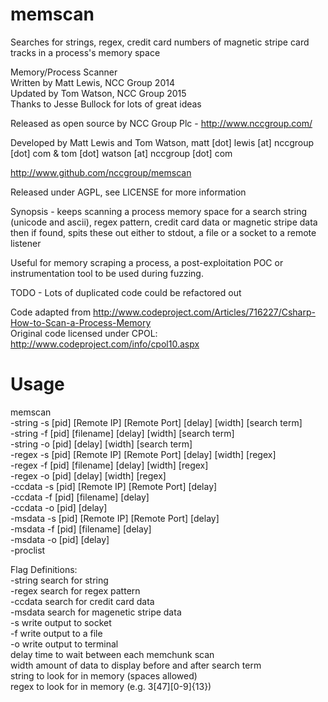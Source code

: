 # memscan
Searches for strings, regex, credit card numbers of magnetic stripe card tracks in a process's memory space  

Memory/Process Scanner  
Written by Matt Lewis, NCC Group 2014  
Updated by Tom Watson, NCC Group 2015  
Thanks to Jesse Bullock for lots of great ideas  

Released as open source by NCC Group Plc - http://www.nccgroup.com/

Developed by Matt Lewis and Tom Watson, matt [dot] lewis [at] nccgroup [dot] com & tom [dot] watson [at] nccgroup [dot] com

http://www.github.com/nccgroup/memscan

Released under AGPL, see LICENSE for more information

Synopsis - keeps scanning a process memory space for a search string (unicode and ascii), regex pattern, credit card data or magnetic stripe data then if found, spits these out either to stdout, a file or a socket to a remote listener

Useful for memory scraping a process, a post-exploitation POC or instrumentation tool to be used during fuzzing.  

TODO - Lots of duplicated code could be refactored out  

Code adapted from http://www.codeproject.com/Articles/716227/Csharp-How-to-Scan-a-Process-Memory  
Original code licensed under CPOL: http://www.codeproject.com/info/cpol10.aspx  

# Usage

memscan  
    -string -s [pid] [Remote IP] [Remote Port] [delay] [width] [search term]    
    -string -f [pid] [filename] [delay] [width] [search term]  
    -string -o [pid] [delay] [width] [search term]  
    -regex -s [pid] [Remote IP] [Remote Port] [delay] [width] [regex]  
    -regex -f [pid] [filename] [delay] [width] [regex]  
    -regex -o [pid] [delay] [width] [regex]  
    -ccdata -s [pid] [Remote IP] [Remote Port] [delay]  
    -ccdata -f [pid] [filename] [delay]  
    -ccdata -o [pid] [delay]  
    -msdata -s [pid] [Remote IP] [Remote Port] [delay]  
    -msdata -f [pid] [filename] [delay]  
    -msdata -o [pid] [delay]  
    -proclist

Flag Definitions:  
    -string         search for string  
    -regex          search for regex pattern  
    -ccdata         search for credit card data  
    -msdata         search for magenetic stripe data  
    -s              write output to socket  
    -f              write output to a file  
    -o              write output to terminal  
    delay           time to wait between each memchunk scan  
    width           amount of data to display before and after search term  
    string          to look for in memory (spaces allowed)  
    regex           to look for in memory (e.g. 3[47][0-9]{13})
